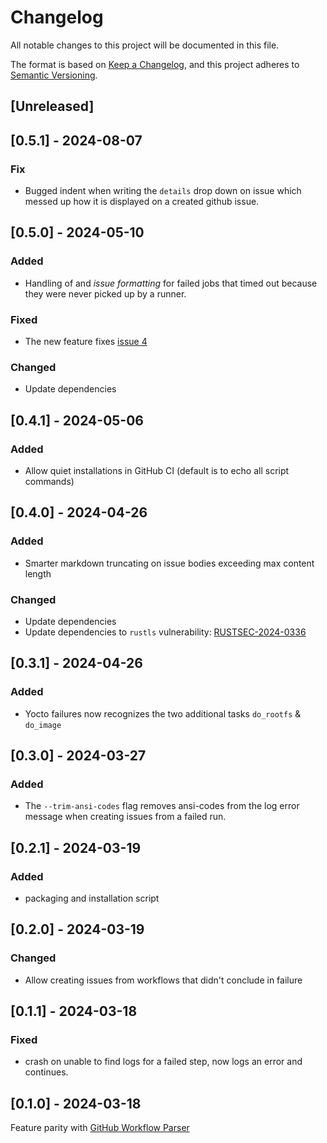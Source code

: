 # Changelog

All notable changes to this project will be documented in this file.

The format is based on [Keep a Changelog](https://keepachangelog.com/en/1.1.0/),
and this project adheres to [Semantic Versioning](https://semver.org/spec/v2.0.0.html).

## [Unreleased]

## [0.5.1] - 2024-08-07

### Fix

- Bugged indent when writing the `details` drop down on issue which messed up how it is displayed on a created github issue.

## [0.5.0] - 2024-05-10

### Added

- Handling of and *issue formatting* for failed jobs that timed out because they were never picked up by a runner.

### Fixed

- The new feature fixes [issue 4](https://github.com/luftkode/ci-manager/issues/4)

### Changed

- Update dependencies

## [0.4.1] - 2024-05-06

### Added

- Allow quiet installations in GitHub CI (default is to echo all script commands)

## [0.4.0] - 2024-04-26

### Added

- Smarter markdown truncating on issue bodies exceeding max content length

### Changed

- Update dependencies
- Update dependencies to `rustls` vulnerability: [RUSTSEC-2024-0336](https://rustsec.org/advisories/RUSTSEC-2024-0336)

## [0.3.1] - 2024-04-26

### Added

- Yocto failures now recognizes the two additional tasks `do_rootfs` & `do_image`

## [0.3.0] - 2024-03-27

### Added

- The `--trim-ansi-codes` flag removes ansi-codes from the log error message when creating issues from a failed run.

## [0.2.1] - 2024-03-19

### Added

- packaging and installation script

## [0.2.0] - 2024-03-19

### Changed

- Allow creating issues from workflows that didn't conclude in failure

## [0.1.1] - 2024-03-18

### Fixed

- crash on unable to find logs for a failed step, now logs an error and continues.

## [0.1.0] - 2024-03-18

Feature parity with [GitHub Workflow Parser](https://crates.io/crates/gh-workflow-parser)
